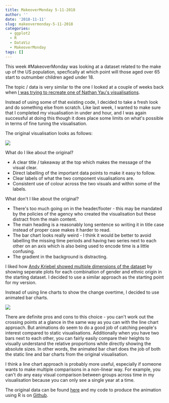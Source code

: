 ```yaml
---
title: MakeoverMonday 5-11-2018
author: ''
date: '2018-11-11'
slug: makeovermonday-5-11-2018
categories:
  - ggplot2
  - R
  - DataViz
  - MakeoverMonday
tags: []
---
```


This week #MakeoverMonday was looking at a dataset related to the make up of the US population, specfically at which point will those aged over 65 start to outnumber children aged under 18.

The topic / data is very similar to the one I looked at a couple of weeks back when [I was trying to recreate one of Nathan Yau's visualisations](https://www.stevejburr.com/post/replicating-flowingdata-population-charts-in-r/).

Instead of using some of that existing code, I decided to take a fresh look and do something else from scratch. Like last week, I wanted to make sure that I completed my visualisation in under and hour, and I was again successful at doing this though it does place some limits on what's possible in terms of fine tuning the visualisation.

The original visualisation looks as follows:

![](/post/2018-11-11-makeovermonday-5-11-2018_files/original.jpg)

What do I like about the original?

- A clear title / takeaway at the top which makes the message of the visual clear.
- Direct labelling of the important data points to make it easy to follow.
- Clear labels of what the two component visualisations are.
- Consistent use of colour across the two visuals and within some of the labels.

What don't I like about the original?

- There's too much going on in the header/footer - this may be mandated by the policies of the agency who created the visualisation but these distract from the main content.
- The main heading is a reasonably long sentence so writing it in title case instead of proper case makes it harder to read.
- The bar chart looks really weird - I think it would be better to avoid labelling the missing time periods and having two series next to each other on an axis which is also being used to encode time is a little confusing.
- The gradient in the background is distracting.

I liked how [Andy Kriebel showed multiple dimensions of the dataset](http://www.vizwiz.com/2018/11/aging-america.html) by showing seperate plots for each combination of gender and ethnic origin in the starting dataset. I decided to use a similar approach as the starting point for my version.

Instead of using line charts to show the change overtime, I decided to use animated bar charts.

![](/post/2018-11-11-makeovermonday-5-11-2018_files/output.gif)

There are definite pros and cons to this choice - you can't work out the crossing points at a glance in the same way as you can with the line chart approach. But animations do seem to do a good job of catching people's interest compared to static visualisations. Additionally when you have two bars next to each other, you can fairly easily compare their heights to visually understand the relative proportions while directly showing the absolute sizes. In other words, the animated bar chart does the job of both the static line and bar charts from the original visualisation.

I think a line chart approach is probably more useful, especially if someone wants to make multiple comparisons in a non-linear way. For example, you can't do any easy visual comparison between groups across time in my visualisation because you can only see a single year at a time.

The original data can be found [here](https://data.world/makeovermonday/2018w45) and my code to produce the animation using R is on [Github](https://github.com/stevejburr/makeovermonday/tree/master/05112018).


